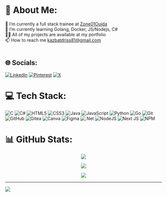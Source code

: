 # 💫 About Me:
🔭 I’m currently a full stack trainee at [Zone01Oujda](https://learn.zone01oujda.ma)<br>🌱 I’m currently learning  Golang, Docker, JS/Nodejs, C#<br>👨‍💻 All of my projects are available at my portfolio<br>📫 How to reach me kazbatdriss81@gmail.com<br><br>


## 🌐 Socials:
[![LinkedIn](https://img.shields.io/badge/LinkedIn-%230077B5.svg?logo=linkedin&logoColor=white)](https://linkedin.com/in/idriss-kazbat) [![Pinterest](https://img.shields.io/badge/Pinterest-%23E60023.svg?logo=Pinterest&logoColor=white)](https://pinterest.com/kazbatdriss81) [![X](https://img.shields.io/badge/X-black.svg?logo=X&logoColor=white)](https://x.com/idriss_kazbat) 

# 💻 Tech Stack:
![C](https://img.shields.io/badge/c-%2300599C.svg?style=for-the-badge&logo=c&logoColor=white) ![C#](https://img.shields.io/badge/c%23-%23239120.svg?style=for-the-badge&logo=csharp&logoColor=white) ![HTML5](https://img.shields.io/badge/html5-%23E34F26.svg?style=for-the-badge&logo=html5&logoColor=white) ![CSS3](https://img.shields.io/badge/css3-%231572B6.svg?style=for-the-badge&logo=css3&logoColor=white) ![Java](https://img.shields.io/badge/java-%23ED8B00.svg?style=for-the-badge&logo=openjdk&logoColor=white) ![JavaScript](https://img.shields.io/badge/javascript-%23323330.svg?style=for-the-badge&logo=javascript&logoColor=%23F7DF1E) ![Python](https://img.shields.io/badge/python-3670A0?style=for-the-badge&logo=python&logoColor=ffdd54) ![Go](https://img.shields.io/badge/go-%2300ADD8.svg?style=for-the-badge&logo=go&logoColor=white) ![Git](https://img.shields.io/badge/git-%23F05033.svg?style=for-the-badge&logo=git&logoColor=white) ![GitHub](https://img.shields.io/badge/github-%23121011.svg?style=for-the-badge&logo=github&logoColor=white) ![Gitea](https://img.shields.io/badge/Gitea-34495E?style=for-the-badge&logo=gitea&logoColor=5D9425) ![Canva](https://img.shields.io/badge/Canva-%2300C4CC.svg?style=for-the-badge&logo=Canva&logoColor=white) ![Figma](https://img.shields.io/badge/figma-%23F24E1E.svg?style=for-the-badge&logo=figma&logoColor=white) ![.Net](https://img.shields.io/badge/.NET-5C2D91?style=for-the-badge&logo=.net&logoColor=white) ![NodeJS](https://img.shields.io/badge/node.js-6DA55F?style=for-the-badge&logo=node.js&logoColor=white) ![Next JS](https://img.shields.io/badge/Next-black?style=for-the-badge&logo=next.js&logoColor=white) ![NPM](https://img.shields.io/badge/NPM-%23CB3837.svg?style=for-the-badge&logo=npm&logoColor=white)
# 📊 GitHub Stats:

<div align="center">
  
![](https://github-readme-stats.vercel.app/api?username=kazbatdriss1&theme=dark&hide_border=false&include_all_commits=true&count_private=false)<br/>

![](https://github-readme-streak-stats.herokuapp.com/?user=kazbatdriss1&theme=dark&hide_border=false)<br/>

![](https://github-readme-stats.vercel.app/api/top-langs/?username=kazbatdriss1&theme=dark&hide_border=false&include_all_commits=true&count_private=false&layout=compact)

</div>

---

[![](https://visitcount.itsvg.in/api?id=kazbatdriss1&icon=0&color=0)](https://visitcount.itsvg.in)

<!-- Proudly created with GPRM ( https://gprm.itsvg.in ) -->
